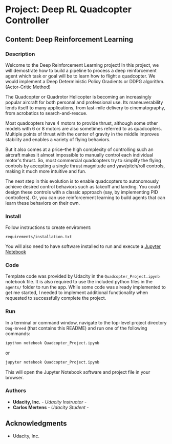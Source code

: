 # Project: Deep RL Quadcopter Controller
## Content: Deep Reinforcement Learning

### Description

Welcome to the Deep Reinforcement Learning project! In this project, we will demostrate how to build a pipeline to process a deep reinforcement agent which task or goal will be to learn how to flight a quadcopter. We would implement a Deep Deterministic Policy Gradients or DDPG algorithm. (Actor-Critic Method) 

The Quadcopter or Quadrotor Helicopter is becoming an increasingly popular aircraft for both personal and professional use. Its maneuverability lends itself to many applications, from last-mile delivery to cinematography, from acrobatics to search-and-rescue.

Most quadcopters have 4 motors to provide thrust, although some other models with 6 or 8 motors are also sometimes referred to as quadcopters. Multiple points of thrust with the center of gravity in the middle improves stability and enables a variety of flying behaviors.

But it also comes at a price–the high complexity of controlling such an aircraft makes it almost impossible to manually control each individual motor's thrust. So, most commercial quadcopters try to simplify the flying controls by accepting a single thrust magnitude and yaw/pitch/roll controls, making it much more intuitive and fun.

The next step in this evolution is to enable quadcopters to autonomously achieve desired control behaviors such as takeoff and landing. You could design these controls with a classic approach (say, by implementing PID controllers). Or, you can use reinforcement learning to build agents that can learn these behaviors on their own.

### Install

Follow instructions to create enviroment:

```
requirements/installation.txt
```
You will also need to have software installed to run and execute a [Jupyter Notebook](http://ipython.org/notebook.html)

### Code

Template code was provided by Udacity in the `Quadcopter_Project.ipynb` notebook file. It is also required to use the included python files in the `agents/` folder to run the app. While some code was already implemented to get me started, I needed to implement additional functionality when requested to successfully complete the project.

### Run

In a terminal or command window, navigate to the top-level project directory `Dog-Breed` (that contains this README) and run one of the following commands:

```bash
ipython notebook Quadcopter_Project.ipynb
```  
or
```bash
jupyter notebook Quadcopter_Project.ipynb
```

This will open the Jupyter Notebook software and project file in your browser.

### Authors

* **Udacity, Inc.** - *Udacity Instructor* -
* **Carlos Mertens** - *Udacity Student* -

## Acknowledgments

* Udacity, Inc.
